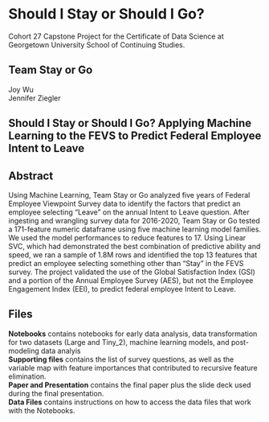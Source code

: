 # Should I Stay or Should I Go?
Cohort 27 Capstone Project for the Certificate of Data Science at Georgetown University School of Continuing Studies.

## Team Stay or Go
Joy Wu</br>
Jennifer Ziegler

## Should I Stay or Should I Go? Applying Machine Learning to the FEVS to Predict Federal Employee Intent to Leave

## Abstract
Using Machine Learning, Team Stay or Go analyzed five years of Federal Employee Viewpoint
Survey data to identify the factors that predict an employee selecting “Leave” on the annual
Intent to Leave question. After ingesting and wrangling survey data for 2016-2020, Team Stay or
Go tested a 171-feature numeric dataframe using five machine learning model families. We used
the model performances to reduce features to 17. Using Linear SVC, which had demonstrated the
best combination of predictive ability and speed, we ran a sample of 1.8M rows and identified
the top 13 features that predict an employee selecting something other than “Stay” in the FEVS
survey. The project validated the use of the Global Satisfaction Index (GSI) and a portion of the
Annual Employee Survey (AES), but not the Employee Engagement Index (EEI), to predict
federal employee Intent to Leave.

## Files
**Notebooks** contains notebooks for early data analysis, data transformation for two datasets (Large and Tiny_2), machine learning models, and post-modeling data analyis</br>
**Supporting files** contains the list of survey questions, as well as the variable map with feature importances that contributed to recursive feature elimination.</br>
**Paper and Presentation** contains the final paper plus the slide deck used during the final presentation.</br>
**Data Files** contains instructions on how to access the data files that work with the Notebooks.</br>
